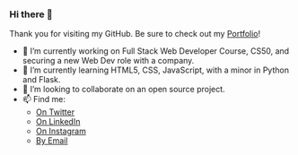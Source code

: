 ### Hi there 👋

Thank you for visiting my GitHub. Be sure to check out my [Portfolio](jameslusk.io)!

- 🔭 I’m currently working on Full Stack Web Developer Course, CS50, and securing a new Web Dev role with a company.
- 🌱 I’m currently learning HTML5, CSS, JavaScript, with a minor in Python and Flask.
- 👯 I’m looking to collaborate on an open source project.
- 📫 Find me:<br>
    - [On Twitter](https://twitter.com/TheJamesLusk)<br>
    - [On LinkedIn](https://www.linkedin.com/in/james-lusk-nlp/)<br>
    - [On Instagram](https://www.instagram.com/j.ameslusk/)<br>
    - [By Email](jamesallenlusk@gmail.com)
